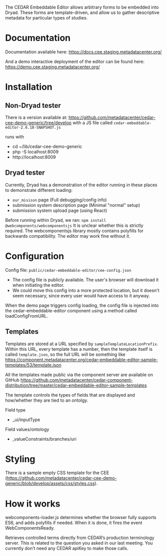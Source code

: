 
The CEDAR Embeddable Editor allows arbitrary forms to be embedded into
Dryad. These forms are template-driven, and allow us to gather descriptive
metadata for particular types of studies.

Documentation
=============

Documentation available here:
https://docs.cee.staging.metadatacenter.org/

And a demo interactive deployment of the editor can be found here:
https://demo.cee.staging.metadatacenter.org/


Installation
==============

Non-Dryad tester
------------------

There is a version available at: 
https://github.com/metadatacenter/cedar-cee-demo-generic/tree/develop
with a JS file called `cedar-embeddable-editor-2.6.18-SNAPSHOT.js`

runs with
- cd ~/lib/cedar-cee-demo-generic
- php -S localhost:8009
- http://localhost:8009

Dryad tester
-------------

Currently, Dryad has a demonstration of the editor running in these places to
demonstrate different loading:
- `our_misison` page (Full debugging/config info)
- submission system description page (Minimal "normal" setup)
- submission system upload page (using React)

Before running within Dryad, we ran:
`npm install @webcomponents/webcomponentsjs`
It is unclear whether this is strictly required. The webcomponentsjs library
mostly contains polyfills for backwards compatibility. The editor may work fine
without it.


Configuration
==============

Config file: `public/cedar-embeddable-editor/cee-config.json`

- The config file is publicly available. The user's browser will
  download it when initiating the editor.
- We could move this config into a more protected location, but it doesn't seem
  necessary, since every user would have access to it anyway.

When the demo page triggers config loading, the config file is injected into the
cedar-embeddable-editor component using a method called loadConfigFromURL.


Templates
---------

Templates are stored at a URL specified by
`sampleTemplateLocationPrefix`. Within this URL, every template has a number,
then the template itself is called `template.json`, so the full URL will be
something like
https://component.metadatacenter.org/cedar-embeddable-editor-sample-templates/53/template.json

All the templates made public via the component server are available on GitHub
https://github.com/metadatacenter/cedar-component-distribution/tree/master/cedar-embeddable-editor-sample-templates

The template controls the types of fields that are displayed and how/whether
they are tied to an ontolgy.

Field type
- _ui/inputType

Field values/ontology
- _valueConstraints/branches/uri


Styling
=======

There is a sample empty CSS template for the CEE (https://github.com/metadatacenter/cedar-cee-demo-generic/blob/develop/assets/css/styles.css).


How it works
==============

webcomponents-loader.js determines whether the browser fully supports ES6, and
adds polyfills if needed. When it is done, it fires the event
WebComponentsReady.

Retrieves controlled terms directly from CEDAR’s production terminology
server. This is related to the question you asked in our last meeting. You
currently don’t need any CEDAR apiKey to make those calls.
